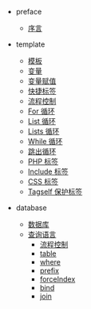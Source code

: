 * preface

  * [序言](index.md)

* template

  * [模板](template/index.md)
  * [变量](template/var.md)
  * [变量赋值](template/assign.md)
  * [快捷标签](template/quick.md)
  * [流程控制](template/if.md)
  * [For 循环](template/for.md)
  * [List 循环](template/list.md)
  * [Lists 循环](template/lists.md)
  * [While 循环](template/while.md)
  * [跳出循环](template/break.md)
  * [PHP 标签](template/php.md)
  * [Include 标签](template/include.md)
  * [CSS 标签](template/css.md)
  * [Tagself 保护标签](template/tagself.md)

* database
  
  * [数据库](database/index.md)
  * [查询语言](database/query.md)
    * [流程控制](database/query/flow.md)
    * [table](database/query/table.md)
    * [where](database/query/where.md)
    * [prefix](database/query/prefix.md)
    * [forceIndex](database/query/forceIndex.md)
    * [bind](database/query/bind.md)
    * [join](database/query/join.md)